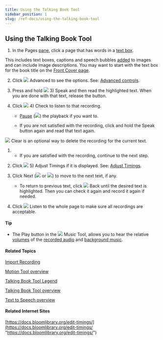 ```yaml
---
title: Using the Talking Book Tool
sidebar_position: 1
slug: /ref-docs/using-the-talking-book-tool
---
```


## Using the Talking Book Tool

1.  In the Pages [pane](../../../User_Interface/Tabs/Tabs_overview.md), click a page that has words in a [text box](../../../Concepts/Text_Box.md).
    

This includes text boxes, captions and speech bubbles [added](../Overlay_Tool/Using_the_Overlay_Tool.md) to images and can include image descriptions. You may want to start with the text box for the book title on the [Front Cover page](../../../Concepts/Front_Cover_page.md).

2.  Click ![](/ref-docs-assets/images/Tasks/Edit_tasks/Record_Audio/Advanced_closed.png) Advanced to see the options. See: [Advanced controls](Advanced_controls.md). 
    
3.  Press and hold ![](/ref-docs-assets/images/Tasks/Edit_tasks/Record_Audio/RecButtonNoAudio.png) 3) Speak and then read the highlighted text. When you are done with that text, release the button.
    
4.  Click ![](/ref-docs-assets/images/Tasks/Edit_tasks/Record_Audio/CheckableAudio.png) 4) Check to listen to that recording.
    
    -   [Pause](Talking_Book_Tool_legend.md) (![](/ref-docs-assets/images/Tasks/Edit_tasks/Record_Audio/PauseAudio.png)) the playback if you want to.
        
    -   If you are not satisfied with the recording, click and hold the Speak button again and read that text again.
        

![](/ref-docs-assets/images/Tasks/Edit_tasks/Record_Audio/ClearButton.png) Clear is an optional way to delete the recording for the current text.

1.  -   If you are satisfied with the recording, continue to the next step.
        

5.  Click ![](/ref-docs-assets/images/Tasks/Edit_tasks/Record_Audio/AdjustTiming_button.png) 5) Adjust Timings if it is displayed. See: [Adjust Timings](Adjust_Timings.md).
    
6.  Click Next (![](/ref-docs-assets/images/Tasks/Edit_tasks/Record_Audio/Next_Arrow.png) or ![](/ref-docs-assets/images/Tasks/Edit_tasks/Record_Audio/NextArrowWith_Audio.png)) to move to the next text, if any.
    
    -   To return to previous text, click ![](/ref-docs-assets/images/Tasks/Edit_tasks/Record_Audio/PreviousSentence.png) Back until the desired text is highlighted. Then you can check it again and record it again if needed.
        
7.  Click ![](/ref-docs-assets/images/Tasks/Edit_tasks/Record_Audio/ListeningToWholePage.png) Listen to the whole page to make sure all recordings are acceptable.
    

#### Tip

-   The Play button in the ![](/ref-docs-assets/images/Tasks/Edit_tasks/Music_Tool/MusicToolIcon.png) Music Tool, allows you to hear the relative [volumes](../Music_Tool/Using_the_Music_Tool.md) of the [recorded audio](Talking_Book_Tool_overview.md) and [background music](../Music_Tool/Music_Tool_overview.md).
    

#### Related Topics

[Import Recording](Import_Recording.md)

[Motion Tool overview](../Motion_Tool/Motion_Tool_overview.md)

[Talking Book Tool Legend](Talking_Book_Tool_legend.md)

[Talking Book Tool overview](Talking_Book_Tool_overview.md)

[Text to Speech overview](../../Advanced_tasks/Text_to_Speech_overview.md)

#### Related Internet Sites

[https://docs.bloomlibrary.org/edit-timings/](https://docs.bloomlibrary.org/edit-timings/ "https://docs.bloomlibrary.org/edit-timings/")